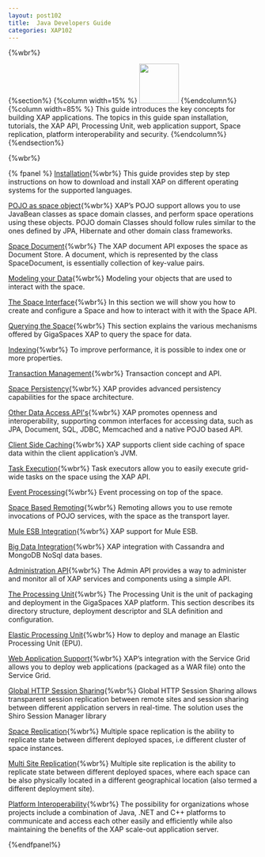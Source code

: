 ```yaml
---
layout: post102
title:  Java Developers Guide
categories: XAP102
---
```


{%wbr%}

{%section%}
{%column width=15% %}
<img src="/attachment_files/subject/imc.png" width="80" height="80">
{%endcolumn%}
{%column width=85% %}
This guide introduces the key concepts for building XAP applications. The topics in this guide span installation, tutorials, the XAP API, Processing Unit, web application support, Space replication, platform interoperability and security.
{%endcolumn%}
{%endsection%}

{%wbr%}

{% fpanel %}
[Installation](./installation.html){%wbr%}
This guide provides step by step instructions on how to download and install XAP on different operating systems for the supported languages.

[POJO as space object](./pojo-overview.html){%wbr%}
XAP’s POJO support allows you to use JavaBean classes as space domain classes, and perform space operations using these objects. POJO domain Classes should follow rules similar to the ones defined by JPA, Hibernate and other domain class frameworks.


[Space Document](./document-overview.html){%wbr%}
The XAP document API exposes the space as Document Store. A document, which is represented by the class SpaceDocument, is essentially collection of key-value pairs.

[Modeling your Data](./modeling-your-data.html){%wbr%}
Modeling your objects that are used to interact with the space.

[The Space Interface](./the-gigaspace-interface-overview.html){%wbr%}
In this section we will show you how to create and configure a Space and how to interact with it with the Space API.

[Querying the Space](./querying-the-space.html){%wbr%}
This section explains the various mechanisms offered by GigaSpaces XAP to query the space for data.

[Indexing](./indexing-overview.html){%wbr%}
To improve performance, it is possible to index one or more properties.

[Transaction Management](./transaction-overview.html){%wbr%}
Transaction concept and API.

[Space Persistency](./space-persistency-overview.html){%wbr%}
XAP provides advanced persistency capabilities for the space architecture.

[Other Data Access API's](./other-data-access-apis.html){%wbr%}
XAP promotes openness and interoperability, supporting common interfaces for accessing data, such as JPA, Document, SQL, JDBC, Memcached and a native POJO based API.

[Client Side Caching](./client-side-caching.html){%wbr%}
XAP supports client side caching of space data within the client application’s JVM.

[Task Execution](./task-execution-overview.html){%wbr%}
Task executors allow you to easily execute grid-wide tasks on the space using the XAP API.

[Event Processing](./event-processing.html){%wbr%}
Event processing on top of the space.

[Space Based Remoting](./space-based-remoting-overview.html){%wbr%}
Remoting allows you to use remote invocations of POJO services, with the space as the transport layer.


[Mule ESB Integration](./mule-esb.html){%wbr%}
XAP  support for Mule ESB.

[Big Data Integration](./big-data.html){%wbr%}
XAP integration with Cassandra and MongoDB NoSql data bases.

[Administration API](./administration-and-monitoring-overview.html){%wbr%}
The Admin API provides a way to administer and monitor all of XAP services and components using a simple API.

[The Processing Unit](./the-processing-unit-overview.html){%wbr%}
The Processing Unit is the unit of packaging and deployment in the GigaSpaces XAP platform. This section describes its directory structure, deployment descriptor and SLA definition and configuration.

[Elastic Processing Unit](./elastic-processing-unit-overview.html){%wbr%}
How to deploy and manage an Elastic Processing Unit (EPU).

[Web Application Support](./web-application-overview.html){%wbr%}
XAP’s integration with the Service Grid allows you to deploy web applications (packaged as a WAR file) onto the Service Grid.

[Global HTTP Session Sharing](./global-http-session-sharing-overview.html){%wbr%}
Global HTTP Session Sharing allows transparent session replication between remote sites and session sharing between different application servers in real-time. The solution uses the Shiro Session Manager library


[Space Replication](./multi-space-replication-overview.html){%wbr%}
Multiple space replication is the ability to replicate state between different deployed spaces, i.e different cluster of space instances.

[Multi Site Replication](./multi-site-replication-overview.html){%wbr%}
Multiple site replication is the ability to replicate state between different deployed spaces, where each space can be also physically located in a different geographical location (also termed a different deployment site).

[Platform Interoperability](./interoperability-overview.html){%wbr%}
The possibility for organizations whose projects include a combination of Java, .NET and C++ platforms to communicate and access each other easily and efficiently while also maintaining the benefits of the XAP scale-out application server.

{%endfpanel%}

